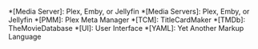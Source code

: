 *[Media Server]: Plex, Emby, or Jellyfin
*[Media Servers]: Plex, Emby, or Jellyfin
*[PMM]: Plex Meta Manager
*[TCM]: TitleCardMaker
*[TMDb]: TheMovieDatabase
*[UI]: User Interface
*[YAML]: Yet Another Markup Language